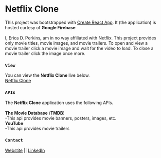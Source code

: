 # Netflix Clone

This project was bootstrapped with [Create React App](https://github.com/facebook/create-react-app). It (the application) is hosted curtesy of **Google Firebase** 
<br><br>
I, Erica D. Perkins, am in no way affiliated with Netflix. This project provides only movie titles, movie images, and movie trailers. To open and view a movie trailer click a movie image and wait for the video to load. To close a movie trailer click the image once more.

### `View`

You can view the **Netflix Clone** live below.<br>
[Netflix Clone](http://netflix.ericadperkins.com)

### `APIs`

The **Netflix Clone** application uses the following APIs.
<br><br>
**The Movie Database** (**TMDB**)
<br>
-This api provides movie banners, posters, images, etc.
<br>
**YouTube**
<br>
-This api provides movie trailers

### `Contact`

[Webstite](http://ericadperkins.com) || 
[LinkedIn](http://linkedin.com/in/ericadperkins)
